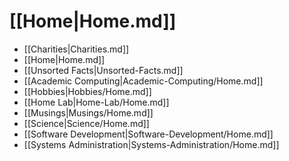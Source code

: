 # [[Home|Home.md]]
 * [[Charities|Charities.md]]
 * [[Home|Home.md]]
 * [[Unsorted Facts|Unsorted-Facts.md]]
 * [[Academic Computing|Academic-Computing/Home.md]]
 * [[Hobbies|Hobbies/Home.md]]
 * [[Home Lab|Home-Lab/Home.md]]
 * [[Musings|Musings/Home.md]]
 * [[Science|Science/Home.md]]
 * [[Software Development|Software-Development/Home.md]]
 * [[Systems Administration|Systems-Administration/Home.md]]
